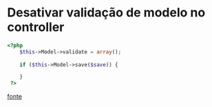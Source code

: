 # Desativar validação de modelo no controller

```php
<?php
	$this->Model->validate = array();
	
	if ($this->Model->save($save)) {

	}
 ?>
```

[fonte](https://thedevelopersguide.wordpress.com/2013/07/31/disable-data-validation-in-controller-cakephp/)
